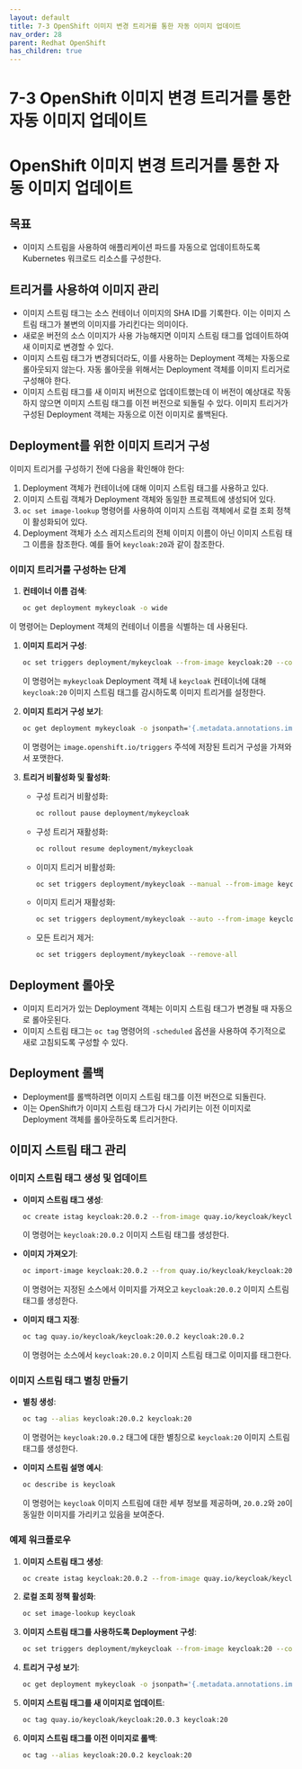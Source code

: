 ```yaml
---
layout: default
title: 7-3 OpenShift 이미지 변경 트리거를 통한 자동 이미지 업데이트
nav_order: 28
parent: Redhat OpenShift
has_children: true
---
```


# 7-3 OpenShift 이미지 변경 트리거를 통한 자동 이미지 업데이트

# OpenShift 이미지 변경 트리거를 통한 자동 이미지 업데이트

## 목표

- 이미지 스트림을 사용하여 애플리케이션 파드를 자동으로 업데이트하도록 Kubernetes 워크로드 리소스를 구성한다.

## 트리거를 사용하여 이미지 관리

- 이미지 스트림 태그는 소스 컨테이너 이미지의 SHA ID를 기록한다. 이는 이미지 스트림 태그가 불변의 이미지를 가리킨다는 의미이다.
- 새로운 버전의 소스 이미지가 사용 가능해지면 이미지 스트림 태그를 업데이트하여 새 이미지로 변경할 수 있다.
- 이미지 스트림 태그가 변경되더라도, 이를 사용하는 Deployment 객체는 자동으로 롤아웃되지 않는다. 자동 롤아웃을 위해서는 Deployment 객체를 이미지 트리거로 구성해야 한다.
- 이미지 스트림 태그를 새 이미지 버전으로 업데이트했는데 이 버전이 예상대로 작동하지 않으면 이미지 스트림 태그를 이전 버전으로 되돌릴 수 있다. 이미지 트리거가 구성된 Deployment 객체는 자동으로 이전 이미지로 롤백된다.

## Deployment를 위한 이미지 트리거 구성

이미지 트리거를 구성하기 전에 다음을 확인해야 한다:

1. Deployment 객체가 컨테이너에 대해 이미지 스트림 태그를 사용하고 있다.
2. 이미지 스트림 객체가 Deployment 객체와 동일한 프로젝트에 생성되어 있다.
3. `oc set image-lookup` 명령어를 사용하여 이미지 스트림 객체에서 로컬 조회 정책이 활성화되어 있다.
4. Deployment 객체가 소스 레지스트리의 전체 이미지 이름이 아닌 이미지 스트림 태그 이름을 참조한다. 예를 들어 `keycloak:20`과 같이 참조한다.

### 이미지 트리거를 구성하는 단계

1. **컨테이너 이름 검색**:
    
    ```bash
    oc get deployment mykeycloak -o wide
    ```
    

이 명령어는 Deployment 객체의 컨테이너 이름을 식별하는 데 사용된다.

1. **이미지 트리거 구성**:
    
    ```bash
    oc set triggers deployment/mykeycloak --from-image keycloak:20 --containers keycloak
    
    ```
    
    이 명령어는 `mykeycloak` Deployment 객체 내 `keycloak` 컨테이너에 대해 `keycloak:20` 이미지 스트림 태그를 감시하도록 이미지 트리거를 설정한다.
    
2. **이미지 트리거 구성 보기**:
    
    ```bash
    oc get deployment mykeycloak -o jsonpath='{.metadata.annotations.image\\.openshift\\.io/triggers}' | jq .
    
    ```
    
    이 명령어는 `image.openshift.io/triggers` 주석에 저장된 트리거 구성을 가져와서 포맷한다.
    
3. **트리거 비활성화 및 활성화**:
    - 구성 트리거 비활성화:
        
        ```bash
        oc rollout pause deployment/mykeycloak
        
        ```
        
    - 구성 트리거 재활성화:
        
        ```bash
        oc rollout resume deployment/mykeycloak
        
        ```
        
    - 이미지 트리거 비활성화:
        
        ```bash
        oc set triggers deployment/mykeycloak --manual --from-image keycloak:20 --containers keycloak
        
        ```
        
    - 이미지 트리거 재활성화:
        
        ```bash
        oc set triggers deployment/mykeycloak --auto --from-image keycloak:20 --containers keycloak
        
        ```
        
    - 모든 트리거 제거:
        
        ```bash
        oc set triggers deployment/mykeycloak --remove-all
        
        ```
        

## Deployment 롤아웃

- 이미지 트리거가 있는 Deployment 객체는 이미지 스트림 태그가 변경될 때 자동으로 롤아웃된다.
- 이미지 스트림 태그는 `oc tag` 명령어의 `-scheduled` 옵션을 사용하여 주기적으로 새로 고침되도록 구성할 수 있다.

## Deployment 롤백

- Deployment를 롤백하려면 이미지 스트림 태그를 이전 버전으로 되돌린다.
- 이는 OpenShift가 이미지 스트림 태그가 다시 가리키는 이전 이미지로 Deployment 객체를 롤아웃하도록 트리거한다.

## 이미지 스트림 태그 관리

### 이미지 스트림 태그 생성 및 업데이트

- **이미지 스트림 태그 생성**:
    
    ```bash
    oc create istag keycloak:20.0.2 --from-image quay.io/keycloak/keycloak:20.0.2
    
    ```
    
    이 명령어는 `keycloak:20.0.2` 이미지 스트림 태그를 생성한다.
    
- **이미지 가져오기**:
    
    ```bash
    oc import-image keycloak:20.0.2 --from quay.io/keycloak/keycloak:20.0.2 --confirm
    
    ```
    
    이 명령어는 지정된 소스에서 이미지를 가져오고 `keycloak:20.0.2` 이미지 스트림 태그를 생성한다.
    
- **이미지 태그 지정**:
    
    ```bash
    oc tag quay.io/keycloak/keycloak:20.0.2 keycloak:20.0.2
    
    ```
    
    이 명령어는 소스에서 `keycloak:20.0.2` 이미지 스트림 태그로 이미지를 태그한다.
    

### 이미지 스트림 태그 별칭 만들기

- **별칭 생성**:
    
    ```bash
    oc tag --alias keycloak:20.0.2 keycloak:20
    
    ```
    
    이 명령어는 `keycloak:20.0.2` 태그에 대한 별칭으로 `keycloak:20` 이미지 스트림 태그를 생성한다.
    
- **이미지 스트림 설명 예시**:
    
    ```bash
    oc describe is keycloak
    
    ```
    
    이 명령어는 `keycloak` 이미지 스트림에 대한 세부 정보를 제공하며, `20.0.2`와 `20`이 동일한 이미지를 가리키고 있음을 보여준다.
    

### 예제 워크플로우

1. **이미지 스트림 태그 생성**:
    
    ```bash
    oc create istag keycloak:20.0.2 --from-image quay.io/keycloak/keycloak:20.0.2
    
    ```
    
2. **로컬 조회 정책 활성화**:
    
    ```bash
    oc set image-lookup keycloak
    
    ```
    
3. **이미지 스트림 태그를 사용하도록 Deployment 구성**:
    
    ```bash
    oc set triggers deployment/mykeycloak --from-image keycloak:20 --containers keycloak
    
    ```
    
4. **트리거 구성 보기**:
    
    ```bash
    oc get deployment mykeycloak -o jsonpath='{.metadata.annotations.image\\.openshift\\.io/triggers}' | jq .
    
    ```
    
5. **이미지 스트림 태그를 새 이미지로 업데이트**:
    
    ```bash
    oc tag quay.io/keycloak/keycloak:20.0.3 keycloak:20
    
    ```
    
6. **이미지 스트림 태그를 이전 이미지로 롤백**:
    
    ```bash
    oc tag --alias keycloak:20.0.2 keycloak:20
    ```